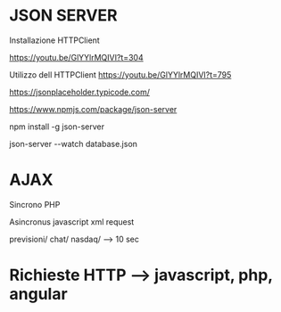 # JSON SERVER 


Installazione HTTPClient

https://youtu.be/GlYYlrMQIVI?t=304


Utilizzo dell HTTPClient
https://youtu.be/GlYYlrMQIVI?t=795



https://jsonplaceholder.typicode.com/

https://www.npmjs.com/package/json-server

npm install -g json-server



json-server --watch database.json



# AJAX

Sincrono PHP

Asincronus javascript xml request

previsioni/
chat/
nasdaq/ --> 10 sec


# Richieste HTTP --> javascript, php, angular
